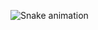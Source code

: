 ![Snake animation](https://github.com/andrepared/andrepared/blob/output/github-contribution-grid-snake.svg)
